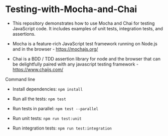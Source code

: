 # Testing-with-Mocha-and-Chai

- This repository demonstrates how to use Mocha and Chai for testing JavaScript code. It includes examples of unit tests, integration tests, and assertions.

- Mocha is a feature-rich JavaScript test framework running on Node.js and in the browser - https://mochajs.org/
 
- Chai is a BDD / TDD assertion library for node and the browser that can be delightfully paired with any javascript testing framework - https://www.chaijs.com/

Command line

- Install dependencies: `npm install`

- Run all the tests: `npm test`

- Run tests in parallel: `npm test --parallel` 

- Run unit tests: `npm run test:unit`

- Run integration tests: `npm run test:integration`